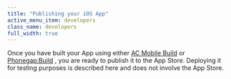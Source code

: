 ```yaml
---
title: "Publishing your iOS App"
active_menu_item: developers
class_name: developers
full_width: true
---
```



Once you have built your App using either [AC Mobile Build](/developers/user-guide/ac-mobile-build-phonegap/cordova/ac-mobile-build/) or [Phonegap:Build](/developers/user-guide/ac-mobile-build-phonegap/cordova/phonegapbuild/) , you are ready to publish it to the App Store. Deploying it for testing purposes is described here and does not involve the App Store.

